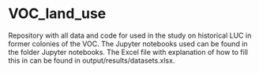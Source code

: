 # VOC_land_use

Repository with all data and code for used in the study on historical LUC in former colonies of the VOC. The Jupyter notebooks used can be found in the folder Jupyter notebooks. The Excel file with explanation of how to fill this in can be found in output/results/datasets.xlsx.  
